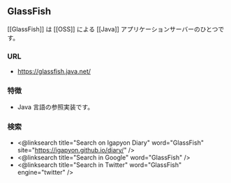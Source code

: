 ## GlassFish

[[GlassFish]] は [[OSS]] による [[Java]] アプリケーションサーバーのひとつです。

### URL

* https://glassfish.java.net/

### 特徴

* Java 言語の参照実装です。

### 検索

* <@linksearch title="Search on Igapyon Diary" word="GlassFish" site="https://igapyon.github.io/diary/" />
* <@linksearch title="Search in Google" word="GlassFish" />
* <@linksearch title="Search in Twitter" word="GlassFish" engine="twitter" />

